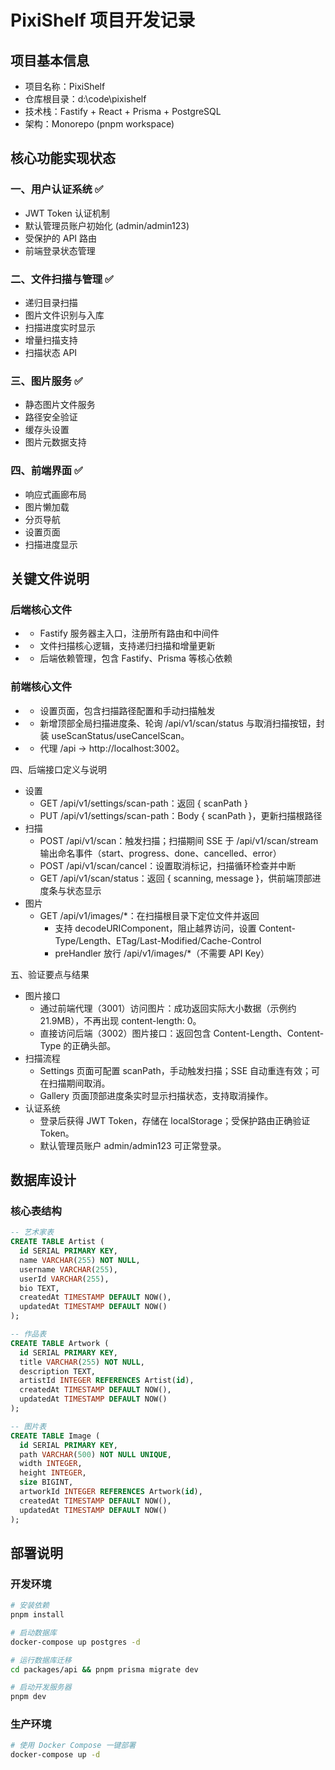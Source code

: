 # PixiShelf 项目开发记录

## 项目基本信息
- 项目名称：PixiShelf
- 仓库根目录：d:\code\pixishelf
- 技术栈：Fastify + React + Prisma + PostgreSQL
- 架构：Monorepo (pnpm workspace)

## 核心功能实现状态

### 一、用户认证系统 ✅
- JWT Token 认证机制
- 默认管理员账户初始化 (admin/admin123)
- 受保护的 API 路由
- 前端登录状态管理

### 二、文件扫描与管理 ✅
- 递归目录扫描
- 图片文件识别与入库
- 扫描进度实时显示
- 增量扫描支持
- 扫描状态 API

### 三、图片服务 ✅
- 静态图片文件服务
- 路径安全验证
- 缓存头设置
- 图片元数据支持

### 四、前端界面 ✅
- 响应式画廊布局
- 图片懒加载
- 分页导航
- 设置页面
- 扫描进度显示

## 关键文件说明

### 后端核心文件
- <mcfile name="index.ts" path="d:\code\pixishelf\packages\api\src\index.ts"></mcfile>
  - Fastify 服务器主入口，注册所有路由和中间件
- <mcfile name="scanner.ts" path="d:\code\pixishelf\packages\api\src\services\scanner.ts"></mcfile>
  - 文件扫描核心逻辑，支持递归扫描和增量更新
- <mcfile name="package.json" path="d:\code\pixishelf\packages\api\package.json"></mcfile>
  - 后端依赖管理，包含 Fastify、Prisma 等核心依赖

### 前端核心文件
- <mcfile name="Settings.tsx" path="d:\code\pixishelf\packages\web\src\pages\Settings.tsx"></mcfile>
  - 设置页面，包含扫描路径配置和手动扫描触发
- <mcfile name="Gallery.tsx" path="d:\code\pixishelf\packages\web\src\pages\Gallery.tsx"></mcfile>
  - 新增顶部全局扫描进度条、轮询 /api/v1/scan/status 与取消扫描按钮，封装 useScanStatus/useCancelScan。
- <mcfile name="vite.config.ts" path="d:\code\pixishelf\packages\web\vite.config.ts"></mcfile>
  - 代理 /api -> http://localhost:3002。

四、后端接口定义与说明
- 设置
  - GET /api/v1/settings/scan-path：返回 { scanPath }
  - PUT /api/v1/settings/scan-path：Body { scanPath }，更新扫描根路径
- 扫描
  - POST /api/v1/scan：触发扫描；扫描期间 SSE 于 /api/v1/scan/stream 输出命名事件（start、progress、done、cancelled、error）
  - POST /api/v1/scan/cancel：设置取消标记，扫描循环检查并中断
  - GET /api/v1/scan/status：返回 { scanning, message }，供前端顶部进度条与状态显示
- 图片
  - GET /api/v1/images/*：在扫描根目录下定位文件并返回
    - 支持 decodeURIComponent，阻止越界访问，设置 Content-Type/Length、ETag/Last-Modified/Cache-Control
    - preHandler 放行 /api/v1/images/*（不需要 API Key）

五、验证要点与结果
- 图片接口
  - 通过前端代理（3001）访问图片：成功返回实际大小数据（示例约 21.9MB），不再出现 content-length: 0。
  - 直接访问后端（3002）图片接口：返回包含 Content-Length、Content-Type 的正确头部。
- 扫描流程
  - Settings 页面可配置 scanPath，手动触发扫描；SSE 自动重连有效；可在扫描期间取消。
  - Gallery 页面顶部进度条实时显示扫描状态，支持取消操作。
- 认证系统
  - 登录后获得 JWT Token，存储在 localStorage；受保护路由正确验证 Token。
  - 默认管理员账户 admin/admin123 可正常登录。

## 数据库设计

### 核心表结构
```sql
-- 艺术家表
CREATE TABLE Artist (
  id SERIAL PRIMARY KEY,
  name VARCHAR(255) NOT NULL,
  username VARCHAR(255),
  userId VARCHAR(255),
  bio TEXT,
  createdAt TIMESTAMP DEFAULT NOW(),
  updatedAt TIMESTAMP DEFAULT NOW()
);

-- 作品表
CREATE TABLE Artwork (
  id SERIAL PRIMARY KEY,
  title VARCHAR(255) NOT NULL,
  description TEXT,
  artistId INTEGER REFERENCES Artist(id),
  createdAt TIMESTAMP DEFAULT NOW(),
  updatedAt TIMESTAMP DEFAULT NOW()
);

-- 图片表
CREATE TABLE Image (
  id SERIAL PRIMARY KEY,
  path VARCHAR(500) NOT NULL UNIQUE,
  width INTEGER,
  height INTEGER,
  size BIGINT,
  artworkId INTEGER REFERENCES Artwork(id),
  createdAt TIMESTAMP DEFAULT NOW(),
  updatedAt TIMESTAMP DEFAULT NOW()
);
```

## 部署说明

### 开发环境
```bash
# 安装依赖
pnpm install

# 启动数据库
docker-compose up postgres -d

# 运行数据库迁移
cd packages/api && pnpm prisma migrate dev

# 启动开发服务器
pnpm dev
```

### 生产环境
```bash
# 使用 Docker Compose 一键部署
docker-compose up -d
```
